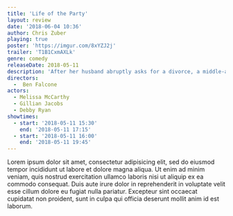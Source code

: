 ```yaml
---
title: 'Life of the Party'
layout: review
date: '2018-06-04 10:36'
author: Chris Zuber
playing: true
poster: 'https://imgur.com/8xYZJ2j'
trailer: 'T1B1CxmAXLk'
genre: comedy
releaseDate: 2018-05-11
description: 'After her husband abruptly asks for a divorce, a middle-aged mother returns to college in order to complete her degree.'
directors:
  -  Ben Falcone
actors:
  - Melissa McCarthy
  - Gillian Jacobs
  - Debby Ryan
showtimes:
  - start: '2018-05-11 15:30'
    end: '2018-05-11 17:15'
  - start: '2018-05-11 16:00'
    end: '2018-05-11 19:45'
---
```

Lorem ipsum dolor sit amet, consectetur adipisicing elit, sed do eiusmod tempor
incididunt ut labore et dolore magna aliqua. Ut enim ad minim veniam, quis nostrud
exercitation ullamco laboris nisi ut aliquip ex ea commodo consequat. Duis aute
irure dolor in reprehenderit in voluptate velit esse cillum dolore eu fugiat nulla
pariatur. Excepteur sint occaecat cupidatat non proident, sunt in culpa qui officia
deserunt mollit anim id est laborum.
